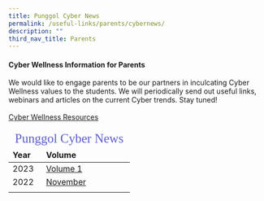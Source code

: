 ```yaml
---
title: Punggol Cyber News
permalink: /useful-links/parents/cybernews/
description: ""
third_nav_title: Parents
---
```


<h4>Cyber Wellness Information for Parents</h4>
<p>We would like to engage parents to be our partners in inculcating Cyber Wellness values to the students. We will periodically send out useful links, webinars and articles on the current Cyber trends. Stay tuned!<br><br>
<a href="/files/CyberWellness/CyberWellnessResource.pdf" target="_blank">Cyber Wellness Resources</a></p>

<table style="font-size:16px">
<thead>
	<tr><td colspan=2 style="font-family:impact; font-size:25px; color:rgb(94,94,207)">Punggol Cyber News</td>
	</tr>
	<tr style="font-weight:bold">
			<td width=50>Year</td>
			<td>Volume</td>
		</tr>
</thead>
	<tbody>	
		<tr>
			<td style="border: solid 0px black">2023</td>
			<td style="border: solid 0px black"><a href="https://go.gov.sg/punggolcyberwellness" target="_blank">Volume 1</a></td>
		</tr>
		<tr >
		<td style="border: solid 0px black">2022</td>
	<td style="border: solid 0px black"><a href="/files/PPSCyberNews/2022/CN-Nov2022.pdf" target="_blank">November</a></td>
		</tr>
		<tr><td></td></tr>
	</tbody>
	</table>